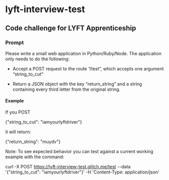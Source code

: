 # lyft-interview-test
## Code challenge for LYFT Apprenticeship

### Prompt
Please write a small web application in Python/Ruby/Node. The application only needs to do the following:

* Accept a POST request to the route “/test”, which accepts one argument “string_to_cut”

* Return a JSON object with the key “return_string” and a string containing every third letter from the original string.

#### Example
If you POST

{"string_to_cut": "iamyourlyftdriver"}

it will return:

{"return_string": "muydv"}

Note: To see expected behavior you can test against a current working example with the command:

curl -X POST https://lyft-interview-test.glitch.me/test --data '{"string_to_cut": "iamyourlyftdriver"}' -H 'Content-Type: application/json'
